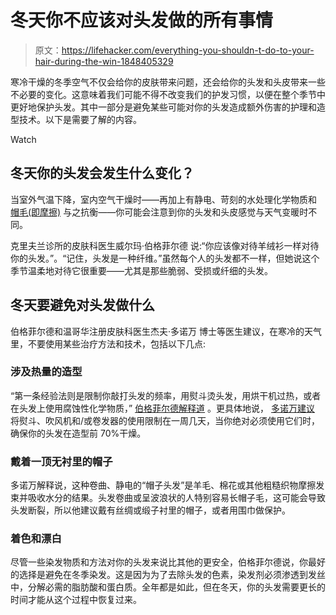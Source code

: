 # 冬天你不应该对头发做的所有事情

> 原文：<https://lifehacker.com/everything-you-shouldn-t-do-to-your-hair-during-the-win-1848405329>

寒冷干燥的冬季空气不仅会给你的皮肤带来问题，还会给你的头发和头皮带来一些不必要的变化。这意味着我们可能不得不改变我们的护发习惯，以便在整个季节中更好地保护头发。其中一部分是避免某些可能对你的头发造成额外伤害的护理和造型技术。以下是需要了解的内容。

Watch

## 冬天你的头发会发生什么变化？

当室外气温下降，室内空气干燥时——再加上有静电、苛刻的水处理化学物质和 [帽毛(即摩擦)](https://dermatology.ca/public-patients/general-interest-articles/how-to-keep-fresh-in-the-winter/) 与之抗衡——你可能会注意到你的头发和头皮感觉与天气变暖时不同。

克里夫兰诊所的皮肤科医生威尔玛·伯格菲尔德 说:“你应该像对待羊绒衫一样对待你的头发。”。“记住，头发是一种纤维。”虽然每个人的头发都不一样，但她说这个季节温柔地对待它很重要——尤其是那些脆弱、受损或纤细的头发。

## 冬天要避免对头发做什么

伯格菲尔德和温哥华注册皮肤科医生杰夫·多诺万 博士等医生建议，在寒冷的天气里，不要使用某些治疗方法和技术，包括以下几点:

### 涉及热量的造型

“第一条经验法则是限制你敲打头发的频率，用熨斗烫头发，用烘干机过热，或者在头发上使用腐蚀性化学物质，” [伯格菲尔德解释道](https://health.clevelandclinic.org/your-best-strategies-for-beautiful-hair-in-the-winter/) 。更具体地说， [多诺万建议](https://dermatology.ca/public-patients/general-interest-articles/how-to-keep-fresh-in-the-winter/) 将熨斗、吹风机和/或卷发器的使用限制在一周几天，当你绝对必须使用它们时，确保你的头发在造型前 70%干燥。

### 戴着一顶无衬里的帽子

多诺万解释说，这种卷曲、静电的“帽子头发”是羊毛、棉花或其他粗糙织物摩擦发束并吸收水分的结果。头发卷曲或呈波浪状的人特别容易长帽子毛，这可能会导致头发断裂，所以他建议戴有丝绸或缎子衬里的帽子，或者用围巾做保护。

### 着色和漂白

尽管一些染发物质和方法对你的头发来说比其他的更安全，伯格菲尔德说，你最好的选择是避免在冬季染发。这是因为为了去除头发的色素，染发剂必须渗透到发丝中，分解必需的脂肪酸和蛋白质。全年都是如此，但在冬天，你的头发需要更长的时间才能从这个过程中恢复过来。